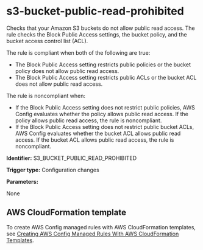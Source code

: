 # s3\-bucket\-public\-read\-prohibited<a name="s3-bucket-public-read-prohibited"></a>

Checks that your Amazon S3 buckets do not allow public read access\. The rule checks the Block Public Access settings, the bucket policy, and the bucket access control list \(ACL\)\.

 The rule is compliant when both of the following are true:
+ The Block Public Access setting restricts public policies or the bucket policy does not allow public read access\.
+ The Block Public Access setting restricts public ACLs or the bucket ACL does not allow public read access\.

The rule is noncompliant when:
+ If the Block Public Access setting does not restrict public policies, AWS Config evaluates whether the policy allows public read access\. If the policy allows public read access, the rule is noncompliant\.
+ If the Block Public Access setting does not restrict public bucket ACLs, AWS Config evaluates whether the bucket ACL allows public read access\. If the bucket ACL allows public read access, the rule is noncompliant\.

**Identifier:** S3\_BUCKET\_PUBLIC\_READ\_PROHIBITED

**Trigger type:** Configuration changes

**Parameters:**

None  

## AWS CloudFormation template<a name="w4aac13c29c17d247c21"></a>

To create AWS Config managed rules with AWS CloudFormation templates, see [Creating AWS Config Managed Rules With AWS CloudFormation Templates](aws-config-managed-rules-cloudformation-templates.md)\.